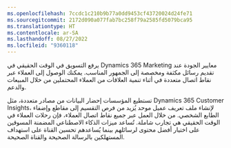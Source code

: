 ```yaml
---
ms.openlocfilehash: 7ccdc1c210b9b77a0dd9453cf43720024d24fe71
ms.sourcegitcommit: 2172d090a077fab7bc258f79a2585fd5079bca95
ms.translationtype: HT
ms.contentlocale: ar-SA
ms.lasthandoff: 08/27/2022
ms.locfileid: "9360118"
---
```

يرفع التسويق في الوقت الحقيقي في Dynamics 365 Marketing معايير الجودة عند تقديم رسائل مكثفة ومخصصة إلى الجمهور المناسب. يمكنك الوصول إلى العملاء عبر نقاط اتصال متعددة في أثناء تنمية العلاقات من العملاء المحتملين من خلال المبيعات والدعم.

تستطيع المؤسسات إحضار البيانات من مصادر متعددة، مثل Dynamics 365 Customer Insights، لإنشاء ملف تعريف عميل موحد يُزيد من فرص التقسيم إلى مقاطع وإضفاء الطابع الشخصي. من خلال العمل عبر جميع نقاط اتصال العملاء، فإن رحلات العملاء في الوقت الحقيقي هي تجارب شاملة. تُساعد ميزات الذكاء الاصطناعي المضمنة المسوقين على اختيار أفضل محتوى لرسائلهم بينما يُساعدهم تحسين القناة على استهداف المستهلكين بالرسالة الصحيحة والقناة الصحيحة.
